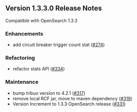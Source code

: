## Version 1.3.3.0 Release Notes

Compatible with OpenSearch 1.3.3

### Enhancements

* add circuit breaker trigger count stat ([#274](https://github.com/opensearch-project/ml-commons/pull/274))

### Refactoring

* refactor stats API ([#334](https://github.com/opensearch-project/ml-commons/pull/334))

### Maintenance

* bump tribuo version to 4.2.1 ([#317](https://github.com/opensearch-project/ml-commons/pull/317))
* remove local RCF jar, move to maven dependency ([#319](https://github.com/opensearch-project/ml-commons/pull/319))
* Version Increment to 1.3.3 OpenSearch release ([#331](https://github.com/opensearch-project/ml-commons/pull/331))
